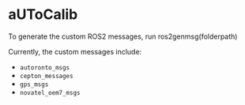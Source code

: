 # aUToCalib

To generate the custom ROS2 messages, run ros2genmsg(folderpath)

Currently, the custom messages include:
- `autoronto_msgs`
- `cepton_messages`
- `gps_msgs`
- `novatel_oem7_msgs`